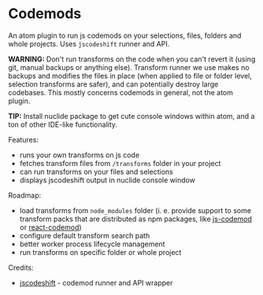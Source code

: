 # Codemods

An atom plugin to run js codemods on your selections, files, folders and whole projects. Uses `jscodeshift` runner and API.

**WARNING:**
Don't run transforms on the code when you can't revert it (using git, manual backups or anything else). Transform runner we use makes no backups and modifies the files in place (when applied to file or folder level, selection transforms are safer), and can potentially destroy large codebases. This mostly concerns codemods in general, not the atom plugin.

**TIP:**
Install nuclide package to get cute console windows within atom, and a ton of other IDE-like functionality.

Features:
- runs your own transforms on js code
- fetches transform files from `/transforms` folder in your project
- can run transforms on your files and selections
- displays jscodeshift output in nuclide console window

Roadmap:
- load transforms from `node_modules` folder (i. e. provide support to some transform packs that are distributed as npm packages, like [js-codemod](https://github.com/cpojer/js-codemod) or [react-codemod](https://github.com/reactjs/react-codemod))
- configure default transform search path
- better worker process lifecycle management
- run transforms on specific folder or whole project

Credits:
- [jscodeshift](https://github.com/facebook/jscodeshift) - codemod runner and API wrapper
